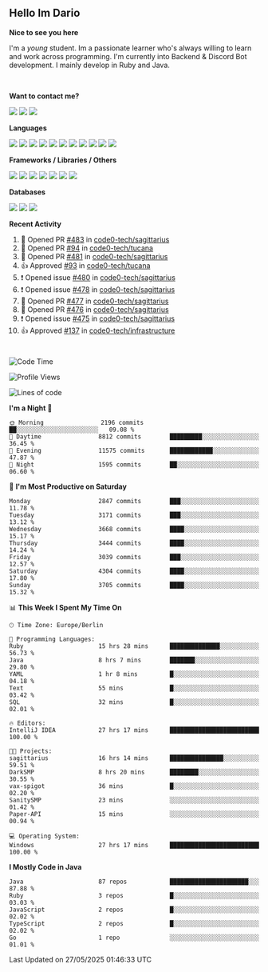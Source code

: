 <h2>Hello Im Dario</h2>

**Nice to see you here**

I'm a *young* student. Im a passionate learner who's always willing to learn and work across
programming. I'm currently into Backend & Discord Bot development. I mainly develop in Ruby and Java.

<br/>

**Want to contact me?**

<a href="https://github.com/knerio"><img src="https://img.shields.io/badge/-Github-blue?style=for-the-badge&logo=github&logoColor=white"/></a> <a href="https://discord.com/users/639416958923702292"><img src="https://img.shields.io/badge/-knerio-blue?style=for-the-badge&logo=discord&logoColor=white"/></a> <a href="https://twitch.tv/dopalos_"><img src="https://img.shields.io/badge/-twitch-blue?style=for-the-badge&logo=twitch&logoColor=white"/></a>

**Languages**

<img src="https://img.shields.io/badge/-Java-blue?style=for-the-badge&logo=java&logoColor=white"/> <img src="https://img.shields.io/badge/-Ruby-blue?style=for-the-badge&logo=Ruby&logoColor=white"/> <img src="https://img.shields.io/badge/-Git-blue?style=for-the-badge&logo=Git&logoColor=white"/> <img src="https://img.shields.io/badge/-HTML-blue?style=for-the-badge&logo=html5&logoColor=white"/> <img src="https://img.shields.io/badge/-CSS-blue?style=for-the-badge&logo=CSS3&logoColor=white"/> <img src="https://img.shields.io/badge/-Javascript-blue?style=for-the-badge&logo=javascript&logoColor=white"/> <img src="https://img.shields.io/badge/-Typescript-blue?style=for-the-badge&logo=TypeScript&logoColor=white"/> <img src="https://img.shields.io/badge/-Kotlin-blue?style=for-the-badge&logo=kotlin&logoColor=white"/> <img src="https://img.shields.io/badge/-SQL-blue?style=for-the-badge&logo=MYSQL&logoColor=white"/> <img src="https://img.shields.io/badge/-Markdown-blue?style=for-the-badge&logo=Markdown&logoColor=white"/> <img src="https://img.shields.io/badge/-JSON-blue?style=for-the-badge&logo=JSON&logoColor=white"/>
<br/>

 **Frameworks / Libraries / Others**

<img src="https://img.shields.io/badge/-Ruby_On_Rails-blue?style=for-the-badge&logo=ruby-on-rails&logoColor=white"/> <img src="https://img.shields.io/badge/-JDA-blue?style=for-the-badge&logo=JDA&logoColor=white"/> <img src="https://img.shields.io/badge/-Bootstrap-blue?style=for-the-badge&logo=Bootstrap&logoColor=white"/> <img src="https://img.shields.io/badge/-Node.JS-blue?style=for-the-badge&logo=node.js&logoColor=white"/> <img src="https://img.shields.io/badge/-React-blue?style=for-the-badge&logo=React&logoColor=white"/> <img src="https://img.shields.io/badge/-Express-blue?style=for-the-badge&logo=Express&logoColor=white"/> <img src="https://img.shields.io/badge/-Next.Js-blue?style=for-the-badge&logo=Next.Js&logoColor=white"/>

**Databases**

<img src="https://img.shields.io/badge/-MongoDB-blue?style=for-the-badge&logo=mongodb&logoColor=white"/> <img src="https://img.shields.io/badge/-MariaDB-blue?style=for-the-badge&logo=MariaDB&logoColor=white"/>
<img src="https://img.shields.io/badge/-PostgreSQL-blue?style=for-the-badge&logo=PostgreSQl&logoColor=white"/>

**Recent Activity**

<!--RECENT_ACTIVITY:start-->
1. 💪 Opened PR [#483](https://github.com/code0-tech/sagittarius/pull/483) in [code0-tech/sagittarius](https://github.com/code0-tech/sagittarius)<br>
2. 💪 Opened PR [#94](https://github.com/code0-tech/tucana/pull/94) in [code0-tech/tucana](https://github.com/code0-tech/tucana)<br>
3. 💪 Opened PR [#481](https://github.com/code0-tech/sagittarius/pull/481) in [code0-tech/sagittarius](https://github.com/code0-tech/sagittarius)<br>
4. 👍 Approved [#93](https://github.com/code0-tech/tucana/pull/93#pullrequestreview-2866924222) in [code0-tech/tucana](https://github.com/code0-tech/tucana)<br>
5. ❗️ Opened issue [#480](https://github.com/code0-tech/sagittarius/issues/480) in [code0-tech/sagittarius](https://github.com/code0-tech/sagittarius)<br>
6. ❗️ Opened issue [#478](https://github.com/code0-tech/sagittarius/issues/478) in [code0-tech/sagittarius](https://github.com/code0-tech/sagittarius)<br>
7. 💪 Opened PR [#477](https://github.com/code0-tech/sagittarius/pull/477) in [code0-tech/sagittarius](https://github.com/code0-tech/sagittarius)<br>
8. 💪 Opened PR [#476](https://github.com/code0-tech/sagittarius/pull/476) in [code0-tech/sagittarius](https://github.com/code0-tech/sagittarius)<br>
9. ❗️ Opened issue [#475](https://github.com/code0-tech/sagittarius/issues/475) in [code0-tech/sagittarius](https://github.com/code0-tech/sagittarius)<br>
10. 👍 Approved [#137](https://github.com/code0-tech/infrastructure/pull/137#pullrequestreview-2865813590) in [code0-tech/infrastructure](https://github.com/code0-tech/infrastructure)<br>
<!--RECENT_ACTIVITY:end-->
 
#

<!--START_SECTION:waka-->
![Code Time](http://img.shields.io/badge/Code%20Time-1%2C196%20hrs%2033%20mins-blue)

![Profile Views](http://img.shields.io/badge/Profile%20Views-0-blue)

![Lines of code](https://img.shields.io/badge/From%20Hello%20World%20I%27ve%20Written-2.6%20million%20lines%20of%20code-blue)

**I'm a Night 🦉** 

```text
🌞 Morning                2196 commits        ██░░░░░░░░░░░░░░░░░░░░░░░   09.08 % 
🌆 Daytime                8812 commits        █████████░░░░░░░░░░░░░░░░   36.45 % 
🌃 Evening                11575 commits       ████████████░░░░░░░░░░░░░   47.87 % 
🌙 Night                  1595 commits        ██░░░░░░░░░░░░░░░░░░░░░░░   06.60 % 
```
📅 **I'm Most Productive on Saturday** 

```text
Monday                   2847 commits        ███░░░░░░░░░░░░░░░░░░░░░░   11.78 % 
Tuesday                  3171 commits        ███░░░░░░░░░░░░░░░░░░░░░░   13.12 % 
Wednesday                3668 commits        ████░░░░░░░░░░░░░░░░░░░░░   15.17 % 
Thursday                 3444 commits        ████░░░░░░░░░░░░░░░░░░░░░   14.24 % 
Friday                   3039 commits        ███░░░░░░░░░░░░░░░░░░░░░░   12.57 % 
Saturday                 4304 commits        ████░░░░░░░░░░░░░░░░░░░░░   17.80 % 
Sunday                   3705 commits        ████░░░░░░░░░░░░░░░░░░░░░   15.32 % 
```


📊 **This Week I Spent My Time On** 

```text
🕑︎ Time Zone: Europe/Berlin

💬 Programming Languages: 
Ruby                     15 hrs 28 mins      ██████████████░░░░░░░░░░░   56.73 % 
Java                     8 hrs 7 mins        ███████░░░░░░░░░░░░░░░░░░   29.80 % 
YAML                     1 hr 8 mins         █░░░░░░░░░░░░░░░░░░░░░░░░   04.18 % 
Text                     55 mins             █░░░░░░░░░░░░░░░░░░░░░░░░   03.42 % 
SQL                      32 mins             █░░░░░░░░░░░░░░░░░░░░░░░░   02.01 % 

🔥 Editors: 
IntelliJ IDEA            27 hrs 17 mins      █████████████████████████   100.00 % 

🐱‍💻 Projects: 
sagittarius              16 hrs 14 mins      ███████████████░░░░░░░░░░   59.51 % 
DarkSMP                  8 hrs 20 mins       ████████░░░░░░░░░░░░░░░░░   30.55 % 
vax-spigot               36 mins             █░░░░░░░░░░░░░░░░░░░░░░░░   02.20 % 
SanitySMP                23 mins             ░░░░░░░░░░░░░░░░░░░░░░░░░   01.42 % 
Paper-API                15 mins             ░░░░░░░░░░░░░░░░░░░░░░░░░   00.94 % 

💻 Operating System: 
Windows                  27 hrs 17 mins      █████████████████████████   100.00 % 
```

**I Mostly Code in Java** 

```text
Java                     87 repos            ██████████████████████░░░   87.88 % 
Ruby                     3 repos             █░░░░░░░░░░░░░░░░░░░░░░░░   03.03 % 
JavaScript               2 repos             █░░░░░░░░░░░░░░░░░░░░░░░░   02.02 % 
TypeScript               2 repos             █░░░░░░░░░░░░░░░░░░░░░░░░   02.02 % 
Go                       1 repo              ░░░░░░░░░░░░░░░░░░░░░░░░░   01.01 % 
```




 Last Updated on 27/05/2025 01:46:33 UTC
<!--END_SECTION:waka-->

